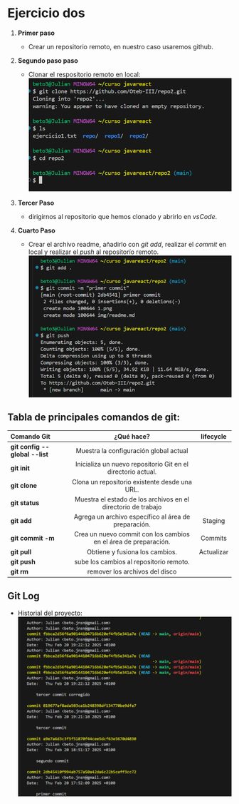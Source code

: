 # Ejercicio dos
1. **Primer paso**
   - Crear un repositorio remoto, en nuestro caso usaremos github.  
  
2. **Segundo paso paso**
   - Clonar el respositorio remoto en local:
  ![Este contenido se mostrará cuando la imagen no se pueda cargar, como texto alternativo](./img/1.png "Paso 2")
  
3. **Tercer Paso**
    - dirigirnos al repositorio que hemos clonado y abrirlo en *vsCode*.

4. **Cuarto Paso**
   - Crear el archivo readme, añadirlo con *git add*,  realizar el *commit* en local y realizar el *push* al repositorío remoto.
      ![Este contenido se mostrará cuando la imagen no se pueda cargar, como texto alternativo](./img/2.png "Paso 4")

## Tabla de principales comandos de git:

|Comando Git | ¿Qué hace? | lifecycle |
|:--- |:----: |:----:| 
|  **git config --global --list**   | Muestra la configuración global actual |  |
|  **git init**   | Inicializa un nuevo repositorio Git en el directorio actual. | |
|   **git clone**  | Clona un repositorio existente desde una URL. |  |
|   **git status**  | Muestra el estado de los archivos en el directorio de trabajo |  |
|   **git add**  | Agrega un archivo específico al área de preparación. | Staging |
|   **git commit -m**  | Crea un nuevo commit con los cambios en el área de preparación. | Commits |
|   **git pull**  | Obtiene y fusiona los cambios. | Actualizar  |
|   **git push**  | sube los cambios al repositorio remoto. |   |
|   **git rm**  | remover los archivos del disco |   |

## Git Log
  - Historial del proyecto:
  ![Este contenido se mostrará cuando la imagen no se pueda cargar, como texto alternativo](./img/3.png "Log")